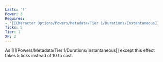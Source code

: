 ```yaml
---
Lasts: '!'
Power: 3
Requires:
- '[[Character Options/Powers/Metadata/Tier 1/Durations/Instantaneous]]'
Ticks: 5
Tier: 1
XP: 2
---
```


As [[[[Powers/Metadata/Tier 1/Durations/Instantaneous]] except this effect takes 5 ticks instead of 10 to cast.